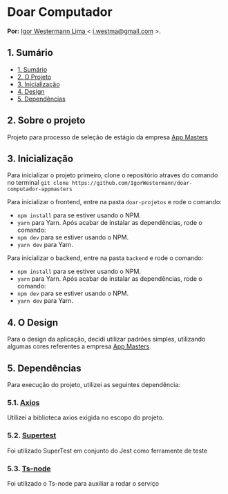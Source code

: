 # Doar Computador

**Por:** [Igor Westermann Lima ](https://github.com/IgorWestermann) < i.westma@gmail.com >. 

## 1. Sumário

- [1. Sumário](#1-sumário)
- [2. O Projeto](#2-sobre-o-projeto)
- [3. Inicialização](#3-inicialização)
- [4. Design](#5-o-design)
- [5. Dependências](#5-dependências)

## 2. Sobre o projeto
Projeto para processo de seleção de estágio da empresa [App Masters](https://appmasters.io/en/)


## 3. Inicialização

Para inicializar o projeto primeiro, clone o repositório atraves do comando no terminal 
`git clone https://github.com/IgorWestermann/doar-computador-appmasters`

Para inicializar o frontend, entre na pasta `doar-projetos` e rode o comando:
   - `npm install` para se estiver usando o NPM.
   - `yarn` para Yarn.
Após acabar de instalar as dependências, rode o comando:
   - `npm dev` para se estiver usando o NPM.
   - `yarn dev` para Yarn.

Para inicializar o backend, entre na pasta `backend` e rode o comando:
   - `npm install` para se estiver usando o NPM.
   - `yarn` para Yarn.
Após acabar de instalar as dependências, rode o comando:
   - `npm dev` para se estiver usando o NPM.
   - `yarn dev` para Yarn.

## 4. O Design

Para o design da aplicação, decidi utilizar padrões simples, utilizando algumas cores referentes a empresa [App Masters](https://appmasters.io/en/).

## 5. Dependências 

Para execução do projeto, utilizei as seguintes dependência: 

### 5.1. [Axios](https://axios-http.com/ptbr/docs/intro)
Utilizei a biblioteca axios exigida no escopo do projeto.
### 5.2. [Supertest](https://www.npmjs.com/package/supertest)
Foi utilizado SuperTest em conjunto do Jest como ferramente de teste
### 5.3. [Ts-node](https://www.npmjs.com/package/ts-node#overview)
Foi utilizado o Ts-node para auxiliar a rodar o serviço


